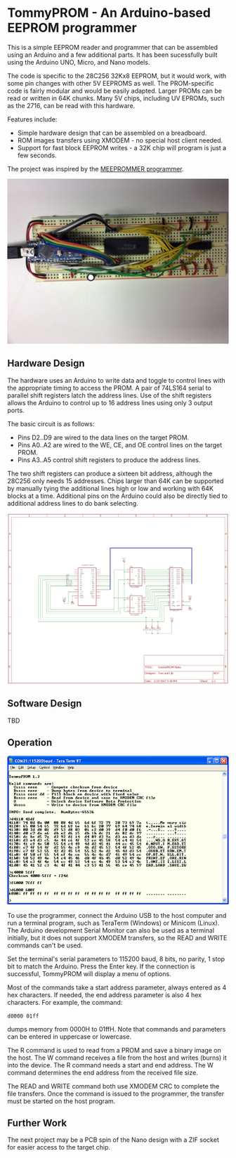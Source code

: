 # TommyPROM - An Arduino-based EEPROM programmer
This is a simple EEPROM reader and programmer that can be assembled using an Arduino and a few additional parts.  It has been sucessfully built using the Arduino UNO, Micro, and Nano models.

The code is specific to the 28C256 32Kx8 EEPROM, but it would work, with some pin changes with other 5V EEPROMS as well.  The PROM-specific code is fairly modular and would be easily adapted.  Larger PROMs can be read or written in 64K chunks.  Many 5V chips, including UV EPROMs, such as the 2716, can be read with this hardware.

Features include:
* Simple hardware design that can be assembled on a breadboard.
* ROM images transfers using XMODEM - no special host client needed.
* Support for fast block EEPROM writes - a 32K chip will program is just a few seconds.

The project was inspired by the [MEEPROMMER programmer](http://www.ichbinzustaendig.de/dev/meeprommer-en).

![TommyPROM Nano Hardware](docs/TommyPROM-nano.jpg)

## Hardware Design
The hardware uses an Arduino to write data and toggle to control lines with the appropriate timing to access the PROM.  A pair of 74LS164 serial to parallel shift registers latch the address lines.  Use of the shift registers allows the Arduino to control up to 16 address lines using only 3 output ports.

The basic circuit is as follows:
* Pins D2..D9 are wired to the data lines on the target PROM.
* Pins A0..A2 are wired to the WE, CE, and OE control lines on the target PROM.
* Pins A3..A5 control shift registers to produce the address lines.

The two shift registers can produce a sixteen bit address, although the 28C256 only needs 15 addresses.  Chips larger than 64K can be supported by manually tying the additional lines high or low and working with 64K blocks at a time.  Additional pins on the Arduino could also be directly tied to additional address lines to do bank selecting.

![TommyPROM Nano Schematic](docs/TommyPROM-nano-sch.png)

## Software Design

TBD

## Operation
![TommyPROM Screenshot](docs/tp05.png)

To use the programmer, connect the Arduino USB to the host computer and run a terminal program, such as TeraTerm (Windows) or Minicom (Linux).  The Arduino development Serial Monitor can also be used as a terminal initially, but it does not support XMODEM transfers, so the READ and WRITE commands can't be used.

Set the terminal's serial parameters to 115200 baud, 8 bits, no parity, 1 stop bit to match the Arduino.  Press the Enter key.  If the connection is successful, TommyPROM will display a menu of options.

Most of the commands take a start address parameter, always entered as 4 hex characters.  If needed, the end address parameter is also 4 hex characters.  For example, the command:

    d0000 01ff

dumps memory from 0000H to 01ffH.  Note that commands and parameters can be entered in uppercase or lowercase.

The R command is used to read from a PROM and save a binary image on the host.  The W command receives a file from the host and writes (burns) it into the device.  The R command needs a start and end address.  The W command determines the end address from the received file size.

The READ and WRITE command both use XMODEM CRC to complete the file transfers.  Once the command is issued to the programmer, the transfer must be started on the host program.

## Further Work
The next project may be a PCB spin of the Nano design with a ZIF socket for easier access to the target chip.
